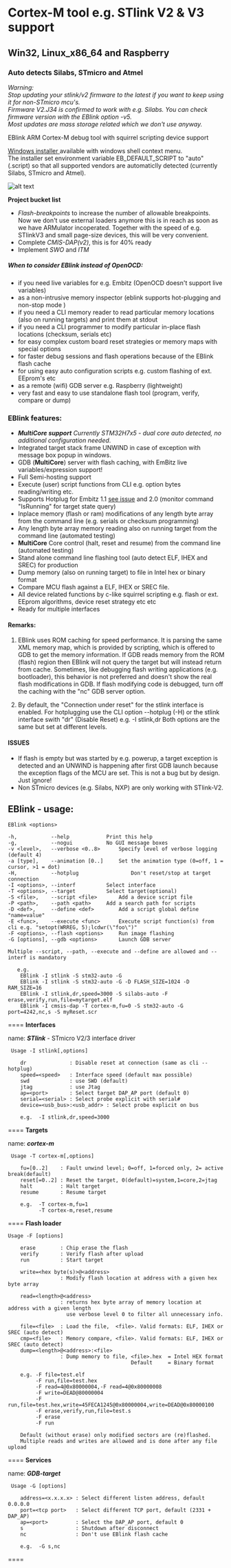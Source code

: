 # Cortex-M tool e.g. STlink V2 & V3 support
## Win32, Linux_x86_64 and Raspberry 
### Auto detects Silabs, STmicro and Atmel

_Warning:  
Stop updating your stlink/v2 firmware to the latest if you want to keep using it for non-STmicro mcu's.  
Firmware V2.J34 is confirmed to work with e.g. Silabs. You can check firmware version with the EBlink option -v5.  
Most updates are mass storage related which we don't use anyway._

EBlink ARM Cortex-M debug tool with squirrel scripting device support

[ Windows installer ](https://github.com/EmBitz/EBlink/tree/master/packages) available with windows shell context menu.  
The installer set environment variable EB_DEFAULT_SCRIPT to "auto"(.script) so that all supported vendors are automaticlly detected (currently Silabs, STmicro and Atmel).

![alt text](https://www.embitz.org/context3.png)  

__Project bucket list__
- _Flash-breakpoints_ to increase the number of allowable breakpoints. Now we don't use external loaders anymore this is in reach as soon as we have ARMulator incoperated. Together with the speed of e.g. STlinkV3 and small page-size devices, this will be very convenient.
- Complete _CMIS-DAP(v2)_, this is for 40% ready
- Implement _SWO_ and _ITM_
   
 ##### When to consider EBlink instead of OpenOCD:
- if you need live variables for e.g. Embitz (OpenOCD doesn't support live variables)
- as a non-intrusive memory inspector (eblink supports hot-plugging and non-stop mode )
- if you need a CLI memory reader to read particular memory locations (also on running targets) and print them at stdout
- if you need a CLI programmer to modify particular in-place flash locations (checksum, serials etc)
- for easy complex custom board reset strategies or memory maps with special options
- for faster debug sessions and flash operations because of the EBlink flash cache
- for using easy auto configuration scripts e.g. custom flashing of ext. EEprom's etc
- as a remote (wifi) GDB server e.g. Raspberry (lightweight)
- very fast and easy to use standalone flash tool (program, verify, compare or dump)
  
### EBlink features:
- **_MultiCore support_**  _Currently STM32H7x5 - dual core auto detected, no additional configuration needed_.
- Integrated target stack frame UNWIND in case of exception with message box popup in windows.
- GDB (**MultiCore**) server with flash caching, with EmBitz live variables/expression support!
- Full Semi-hosting support
- Execute (user) script functions from CLI e.g. option bytes reading/writing etc.
- Supports Hotplug for Embitz 1.1 [see issue](https://github.com/EmBitz/EBlink/issues/3#issue-518281157) and 2.0 (monitor command "IsRunning" for target state query)
- Inplace memory (flash or ram) modifications of any length byte array from the command line (e.g. serials or checksum programming)
- Any length byte array memory reading also on running target from the command line (automated testing)
- **MultiCore** Core control (halt, reset and resume) from the command line (automated testing) 
- Stand alone command line flashing tool (auto detect ELF, IHEX and SREC) for production
- Dump memory (also on running target) to file in Intel hex or binary format
- Compare MCU flash against a ELF, IHEX or SREC file.
- All device related functions by c-like squirrel scripting e.g. flash or ext. EEprom algorithms, device reset strategy etc etc 
- Ready for multiple interfaces

#### Remarks:

1) EBlink uses ROM caching for speed performance. It is parsing the same XML memory map, which is provided by scripting, which is offered to GDB to get the memory information. If GDB reads memory from the ROM (flash) region then EBlink will not query the target but will instead return from cache. Sometimes, like debugging flash writing applications (e.g. bootloader), this behavior is not preferred and doesn't show the real flash modifications in GDB. If flash modifying code is debugged, turn off the caching with the "nc" GDB server option.

2) By default, the "Connection under reset" for the stlink interface is enabled. For hotplugging use the CLI option --hotplug (-H) or the stlink interface swith "dr" (Disable Reset) e.g. -I stlink,dr  Both options are the same but set at different levels.


#### ISSUES
- If flash is empty but was started by e.g. powerup, a target exception is detected and an UNWIND is happening after first GDB launch because the exception flags of the MCU are set. This is not a bug but by design. Just ignore!
- Non STmicro devices (e.g. Silabs, NXP) are only working with STlink-V2.

## EBlink - usage:

	EBlink <options>

	-h,           --help			Print this help
	-g,           --nogui			No GUI message boxes
	-v <level>,   --verbose <0..8>		Specify level of verbose logging (default 4)
	-a [type],    --animation [0..]		Set the animation type (0=off, 1 = cursor, >1 = dot)
	-H,           --hotplug                 Don't reset/stop at target connection
	-I <options>, --interf			Select interface
	-T <options>, --target			Select target(optional)
	-S <file>,    --script <file>		Add a device script file
	-P <path>,    --path <path>		Add a search path for scripts
	-D <def>,     --define <def>		Add a script global define "name=value"
	-E <func>,    --execute <func>		Execute script function(s) from cli e.g. "setopt(WRREG, 5);lcdwr(\"foo\")"    
	-F <options>, --flash <options>		Run image flashing
	-G [options], --gdb <options>		Launch GDB server
	
	Multiple --script, --path, --execute and --define are allowed and --interf is mandatory

       e.g.
        EBlink -I stlink -S stm32-auto -G
        EBlink -I stlink -S stm32-auto -G -D FLASH_SIZE=1024 -D RAM_SIZE=16
        EBlink -I stlink,dr,speed=3000 -S silabs-auto -F erase,verify,run,file=mytarget.elf
        EBlink -I cmsis-dap -T cortex-m,fu=0 -S stm32-auto -G port=4242,nc,s -S myReset.scr


==== **Interfaces**


name: ***STlink*** - STmicro V2/3 interface driver 
	
     Usage -I stlink[,options]

        dr              : Disable reset at connection (same as cli --hotplug)
        speed=<speed>   : Interface speed (default max possible)
        swd             : use SWD (default)
        jtag            : use Jtag
        ap=<port>       : Select target DAP_AP port (default 0)        
        serial=<serial> : Select probe explicit with serial#
        device=<usb_bus>:<usb_addr> : Select probe explicit on bus

        e.g.  -I stlink,dr,speed=3000

==== **Targets**

name: ***cortex-m***
     
     Usage -T cortex-m[,options]

        fu=[0..2]    : Fault unwind level; 0=off, 1=forced only, 2= active break(default)
        reset[=0..2] : Reset the target, 0(default)=system,1=core,2=jtag
        halt         : Halt target
        resume       : Resume target
	
        e.g.  -T cortex-m,fu=1
              -T cortex-m,reset,resume

==== **Flash loader**
	
	Usage -F [options]

        erase        : Chip erase the flash
        verify       : Verify flash after upload
        run          : Start target

        write=<hex byte(s)>@<address>
                     : Modify flash location at address with a given hex byte array

        read=<length>@<address>
                     : returns hex byte array of memory location at address with a given length
                       use verbose level 0 to filter all unnecessary info.

        file=<file>  : Load the file,  <file>. Valid formats: ELF, IHEX or SREC (auto detect)
        cmp=<file>   : Memory compare, <file>. Valid formats: ELF, IHEX or SREC (auto detect)
        dump=<length>@<address>:<file>
                     : Dump memory to file, <file>.hex  = Intel HEX format
                                            Default     = Binary format

        e.g. -F file=test.elf
             -F run,file=test.hex
             -F read=4@0x80000004,-F read=4@0x80000008
             -F write=DEAD@80000004
             -F run,file=test.hex,write=45FECA1245@0x80000004,write=DEAD@0x80000100
             -F erase,verify,run,file=test.s
             -F erase
             -F run

        Default (without erase) only modified sectors are (re)flashed.
        Multiple reads and writes are allowed and is done after any file upload

==== **Services**
     
name: ***GDB-target***

     Usage -G [options]

        address=<x.x.x.x> : Select different listen address, default 0.0.0.0
        port=<tcp port>   : Select different TCP port, default (2331 + DAP_AP)
        ap=<port>         : Select the DAP_AP port, default 0
        s                 : Shutdown after disconnect
        nc                : Don't use EBlink flash cache

        e.g.  -G s,nc
        
====
